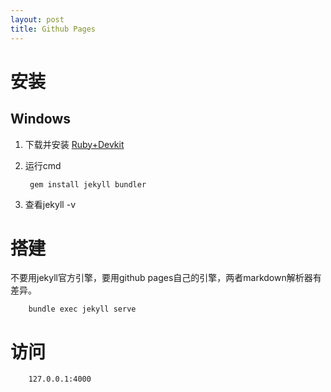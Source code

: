 ```yaml
---
layout: post
title: Github Pages
---
```


# 安装

## Windows

1. 下载并安装 [Ruby+Devkit](https://rubyinstaller.org/downloads/)
2. 运行cmd

        gem install jekyll bundler

3. 查看jekyll -v

# 搭建

不要用jekyll官方引擎，要用github pages自己的引擎，两者markdown解析器有差异。  

        bundle exec jekyll serve

# 访问

        127.0.0.1:4000



